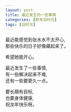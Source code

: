 ```yaml
---
layout: post
title: 最近发生的一些事情
categories: [默写旧时光]
tags: [旧时光]
---
```

最近能感觉到张水水不太开心,   
那些快乐的日子好像藏起来了。  

希望她能开心。

最近发生了一些事情,   
有一些解决起来不难,    
还有一些要更久一点。   

要长期有目标,   
也要身体健康,   
祝龙年快乐呀。
